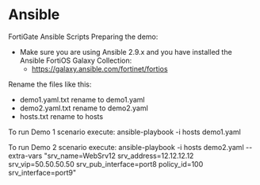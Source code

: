 # Ansible
FortiGate Ansible Scripts
Preparing the demo:
- Make sure you are using Ansible 2.9.x and you have installed the Ansible FortiOS Galaxy Collection:
	- https://galaxy.ansible.com/fortinet/fortios

Rename the files like this:
- demo1.yaml.txt rename to demo1.yaml
- demo2.yaml.txt rename to demo2.yaml
- hosts.txt rename to hosts

To run Demo 1 scenario execute:
	ansible-playbook -i hosts demo1.yaml

To run Demo 2 scenario execute:
	ansible-playbook -i hosts demo2.yaml --extra-vars "srv_name=WebSrv12 srv_address=12.12.12.12 srv_vip=50.50.50.50 srv_pub_interface=port8 policy_id=100 srv_interface=port9"
